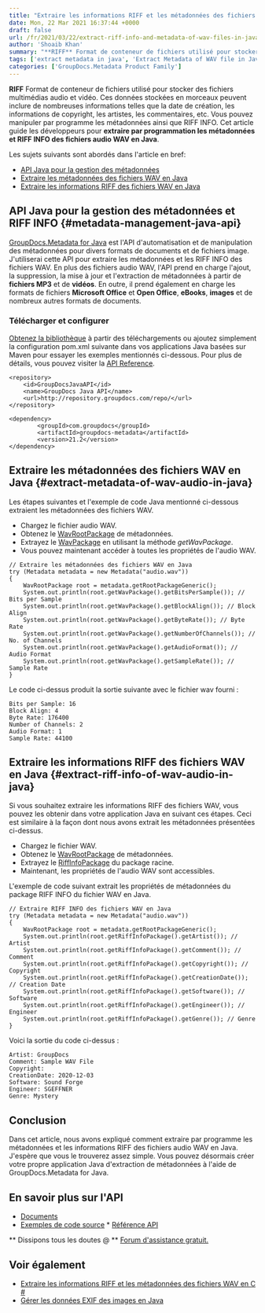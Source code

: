 ```yaml
---
title: "Extraire les informations RIFF et les métadonnées des fichiers WAV en Java"
date: Mon, 22 Mar 2021 16:37:44 +0000
draft: false
url: /fr/2021/03/22/extract-riff-info-and-metadata-of-wav-files-in-java/
author: 'Shoaib Khan'
summary: "**RIFF** Format de conteneur de fichiers utilisé pour stocker des fichiers multimédias audio et vidéo. Ces données stockées en morceaux peuvent inclure de nombreuses informations telles que la date de création, les informations de copyright, les artistes, les commentaires, etc. Vous pouvez manipuler par programme les métadonnées ainsi que RIFF INFO. Cet article guide les développeurs pour **extraire par programmation les métadonnées et RIFF INFO des fichiers audio WAV en Java**."
tags: ['extract metadata in java', 'Extract Metadata of WAV file in Java', 'Extract RIFF INFO of WAV in Java']
categories: ['GroupDocs.Metadata Product Family']
---
```


**RIFF** Format de conteneur de fichiers utilisé pour stocker des fichiers multimédias audio et vidéo. Ces données stockées en morceaux peuvent inclure de nombreuses informations telles que la date de création, les informations de copyright, les artistes, les commentaires, etc. Vous pouvez manipuler par programme les métadonnées ainsi que RIFF INFO. Cet article guide les développeurs pour **extraire par programmation les métadonnées et RIFF INFO des fichiers audio WAV en Java**.

Les sujets suivants sont abordés dans l'article en bref:

* [API Java pour la gestion des métadonnées][2]
* [Extraire les métadonnées des fichiers WAV en Java][3]
* [Extraire les informations RIFF des fichiers WAV en Java][4]

## API Java pour la gestion des métadonnées et RIFF INFO {#metadata-management-java-api}

[GroupDocs.Metadata for Java][5] est l'API d'automatisation et de manipulation des métadonnées pour divers formats de documents et de fichiers image. J'utiliserai cette API pour extraire les métadonnées et les RIFF INFO des fichiers WAV. En plus des fichiers audio WAV, l'API prend en charge l'ajout, la suppression, la mise à jour et l'extraction de métadonnées à partir de **fichiers MP3** et de **vidéos**. En outre, il prend également en charge les formats de fichiers **Microsoft Office** et **Open Office**, **eBooks**, **images** et de nombreux autres formats de documents.

### Télécharger et configurer

[Obtenez la bibliothèque][6] à partir des téléchargements ou ajoutez simplement la configuration pom.xml suivante dans vos applications Java basées sur Maven pour essayer les exemples mentionnés ci-dessous. Pour plus de détails, vous pouvez visiter la [API Reference][7].

```
<repository>
	<id>GroupDocsJavaAPI</id>
	<name>GroupDocs Java API</name>
	<url>http://repository.groupdocs.com/repo/</url>
</repository>
```
```
<dependency>
        <groupId>com.groupdocs</groupId>
        <artifactId>groupdocs-metadata</artifactId>
        <version>21.2</version> 
</dependency>
```

## Extraire les métadonnées des fichiers WAV en Java {#extract-metadata-of-wav-audio-in-java}

Les étapes suivantes et l'exemple de code Java mentionné ci-dessous extraient les métadonnées des fichiers WAV.

* Chargez le fichier audio WAV.
* Obtenez le [WavRootPackage][8] de métadonnées.
* Extrayez le [WavPackage][9] en utilisant la méthode _getWavPackage_.
* Vous pouvez maintenant accéder à toutes les propriétés de l'audio WAV.

```
// Extraire les métadonnées des fichiers WAV en Java
try (Metadata metadata = new Metadata("audio.wav"))
{
    WavRootPackage root = metadata.getRootPackageGeneric();
    System.out.println(root.getWavPackage().getBitsPerSample()); // Bits per Sample
    System.out.println(root.getWavPackage().getBlockAlign()); // Block Align
    System.out.println(root.getWavPackage().getByteRate()); // Byte Rate
    System.out.println(root.getWavPackage().getNumberOfChannels()); // No. of Channels
    System.out.println(root.getWavPackage().getAudioFormat()); // Audio Format
    System.out.println(root.getWavPackage().getSampleRate()); // Sample Rate
}
```

Le code ci-dessus produit la sortie suivante avec le fichier wav fourni :

```
Bits per Sample: 16
Block Align: 4
Byte Rate: 176400
Number of Channels: 2
Audio Format: 1
Sample Rate: 44100
```

## Extraire les informations RIFF des fichiers WAV en Java {#extract-riff-info-of-wav-audio-in-java}

Si vous souhaitez extraire les informations RIFF des fichiers WAV, vous pouvez les obtenir dans votre application Java en suivant ces étapes. Ceci est similaire à la façon dont nous avons extrait les métadonnées présentées ci-dessus.

* Chargez le fichier WAV.
* Obtenez le [WavRootPackage][10] de métadonnées.
* Extrayez le [RiffInfoPackage][11] du package racine.
* Maintenant, les propriétés de l'audio WAV sont accessibles.

L'exemple de code suivant extrait les propriétés de métadonnées du package RIFF INFO du fichier WAV en Java.

```
// Extraire RIFF INFO des fichiers WAV en Java
try (Metadata metadata = new Metadata("audio.wav"))
{
    WavRootPackage root = metadata.getRootPackageGeneric();
    System.out.println(root.getRiffInfoPackage().getArtist()); // Artist
    System.out.println(root.getRiffInfoPackage().getComment()); // Comment
    System.out.println(root.getRiffInfoPackage().getCopyright()); // Copyright
    System.out.println(root.getRiffInfoPackage().getCreationDate()); // Creation Date
    System.out.println(root.getRiffInfoPackage().getSoftware()); // Software
    System.out.println(root.getRiffInfoPackage().getEngineer()); // Engineer
    System.out.println(root.getRiffInfoPackage().getGenre()); // Genre
} 
```

Voici la sortie du code ci-dessus :

```
Artist: GroupDocs 
Comment: Sample WAV File
Copyright: 
CreationDate: 2020-12-03
Software: Sound Forge
Engineer: SGEFFNER
Genre: Mystery
```

## Conclusion

Dans cet article, nous avons expliqué comment extraire par programme les métadonnées et les informations RIFF des fichiers audio WAV en Java. J'espère que vous le trouverez assez simple. Vous pouvez désormais créer votre propre application Java d'extraction de métadonnées à l'aide de GroupDocs.Metadata for Java.

## En savoir plus sur l'API

* [Documents][12]
* [Exemples de code source][13]
* [Référence API][14]

** Dissipons tous les doutes @ ** [Forum d'assistance gratuit.][15]

## Voir également

* [Extraire les informations RIFF et les métadonnées des fichiers WAV en C #][16]
* [Gérer les données EXIF des images en Java][17]







[1]: https://blog.groupdocs.com/2021/03/22/extract-riff-info-and-metadata-of-wav-files-in-java
[2]: #metadata-management-java-api
[3]: #extract-metadata-of-wav-audio-in-java
[4]: #extract-riff-info-of-wav-audio-in-java
[5]: https://products.groupdocs.com/metadata/java
[6]: https://downloads.groupdocs.com/metadata/java
[7]: https://apireference.groupdocs.com/metadata/java
[8]: https://apireference.groupdocs.com/metadata/java/com.groupdocs.metadata.core/WavRootPackage
[9]: https://apireference.groupdocs.com/metadata/java/com.groupdocs.metadata.core/WavPackage
[10]: https://apireference.groupdocs.com/metadata/java/com.groupdocs.metadata.core/WavRootPackage
[11]: https://apireference.groupdocs.com/metadata/java/com.groupdocs.metadata.core/RiffInfoPackage
[12]: https://docs.groupdocs.com/metadata/java/
[13]: https://github.com/groupdocs-metadata/GroupDocs.Metadata-for-Java
[14]: https://apireference.groupdocs.com/metadata/java
[15]: https://forum.groupdocs.com/c/metadata
[16]: https://blog.groupdocs.com/2021/03/05/extract-riff-info-and-metadata-of-wav-files-in-csharp/
[17]: https://blog.groupdocs.com/2020/05/12/handle-exif-data-of-jpg-png-webp-images-in-java/


